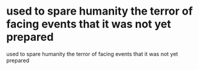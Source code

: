 # used to spare humanity the terror of facing events that it was not yet prepared

used to spare humanity the terror of facing events that it was not yet prepared